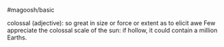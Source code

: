 #magoosh/basic

colossal (adjective): so great in size or force or extent as to elicit awe 
Few appreciate the colossal scale of the sun: if hollow, it could contain a million Earths. 
